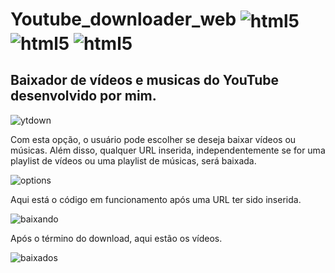 # Youtube_downloader_web <img align="center" alt="html5" src="https://img.shields.io/badge/Python-14354C?style=for-the-badge&logo=python&logoColor=white"/> <img align="center" alt="html5" src="https://img.shields.io/badge/-selenium-%43B02A?style=for-the-badge&logo=selenium&logoColor=white"/> <img align="center" alt="html5" src="https://img.shields.io/badge/Flask-000000?style=for-the-badge&logo=flask&logoColor=white"/>

## Baixador de vídeos e musicas do YouTube desenvolvido por mim.

![ytdown](https://github.com/viniimiguel/Youtube_downloader_web/assets/144070822/e5d8f5bd-3b34-49a9-bed6-42ca3c72c295)

Com esta opção, o usuário pode escolher se deseja baixar vídeos ou músicas. Além disso, qualquer URL inserida, independentemente se for uma playlist de vídeos ou uma playlist de músicas, será baixada.

![options](https://github.com/viniimiguel/Youtube_downloader_web/assets/144070822/d2d347be-290e-4dab-9652-e45c63af3f5e)

Aqui está o código em funcionamento após uma URL ter sido inserida.

![baixando](https://github.com/viniimiguel/Youtube_downloader_web/assets/144070822/9393c085-07a6-415a-9109-cee808191d71)

Após o término do download, aqui estão os vídeos.

![baixados](https://github.com/viniimiguel/Youtube_downloader_web/assets/144070822/82193517-4706-41ed-8333-1f7baf68d55b)
